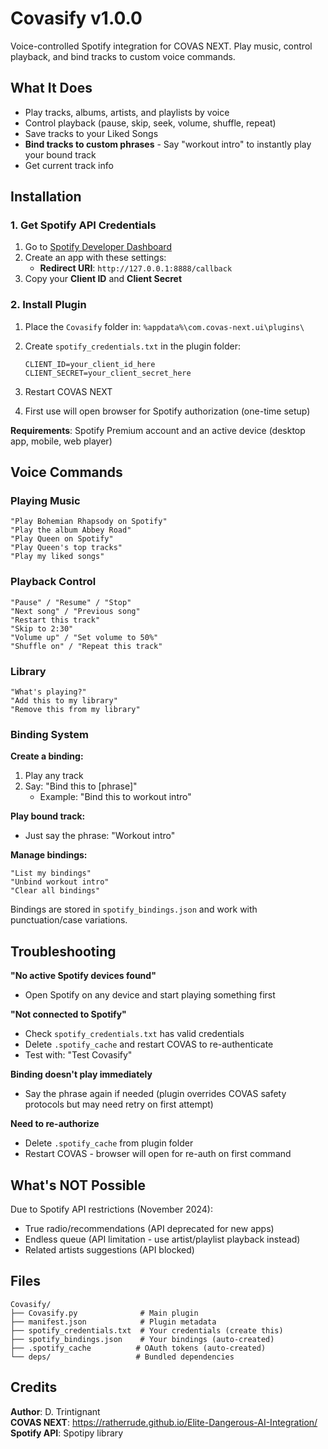 # Covasify v1.0.0

Voice-controlled Spotify integration for COVAS NEXT. Play music, control playback, and bind tracks to custom voice commands.

## What It Does

- Play tracks, albums, artists, and playlists by voice
- Control playback (pause, skip, seek, volume, shuffle, repeat)
- Save tracks to your Liked Songs
- **Bind tracks to custom phrases** - Say "workout intro" to instantly play your bound track
- Get current track info

## Installation

### 1. Get Spotify API Credentials

1. Go to [Spotify Developer Dashboard](https://developer.spotify.com/dashboard)
2. Create an app with these settings:
   - **Redirect URI**: `http://127.0.0.1:8888/callback`
3. Copy your **Client ID** and **Client Secret**

### 2. Install Plugin

1. Place the `Covasify` folder in: `%appdata%\com.covas-next.ui\plugins\`

2. Create `spotify_credentials.txt` in the plugin folder:
   ```
   CLIENT_ID=your_client_id_here
   CLIENT_SECRET=your_client_secret_here
   ```

3. Restart COVAS NEXT

4. First use will open browser for Spotify authorization (one-time setup)

**Requirements**: Spotify Premium account and an active device (desktop app, mobile, web player)

## Voice Commands

### Playing Music

```
"Play Bohemian Rhapsody on Spotify"
"Play the album Abbey Road"
"Play Queen on Spotify"
"Play Queen's top tracks"
"Play my liked songs"
```

### Playback Control

```
"Pause" / "Resume" / "Stop"
"Next song" / "Previous song"
"Restart this track"
"Skip to 2:30"
"Volume up" / "Set volume to 50%"
"Shuffle on" / "Repeat this track"
```

### Library

```
"What's playing?"
"Add this to my library"
"Remove this from my library"
```

### Binding System

**Create a binding:**
1. Play any track
2. Say: "Bind this to [phrase]"
   - Example: "Bind this to workout intro"

**Play bound track:**
- Just say the phrase: "Workout intro"

**Manage bindings:**
```
"List my bindings"
"Unbind workout intro"
"Clear all bindings"
```

Bindings are stored in `spotify_bindings.json` and work with punctuation/case variations.

## Troubleshooting

**"No active Spotify devices found"**
- Open Spotify on any device and start playing something first

**"Not connected to Spotify"**
- Check `spotify_credentials.txt` has valid credentials
- Delete `.spotify_cache` and restart COVAS to re-authenticate
- Test with: "Test Covasify"

**Binding doesn't play immediately**
- Say the phrase again if needed (plugin overrides COVAS safety protocols but may need retry on first attempt)

**Need to re-authorize**
- Delete `.spotify_cache` from plugin folder
- Restart COVAS - browser will open for re-auth on first command

## What's NOT Possible

Due to Spotify API restrictions (November 2024):
- True radio/recommendations (API deprecated for new apps)
- Endless queue (API limitation - use artist/playlist playback instead)
- Related artists suggestions (API blocked)

## Files

```
Covasify/
├── Covasify.py              # Main plugin
├── manifest.json            # Plugin metadata
├── spotify_credentials.txt  # Your credentials (create this)
├── spotify_bindings.json    # Your bindings (auto-created)
├── .spotify_cache          # OAuth tokens (auto-created)
└── deps/                   # Bundled dependencies
```

## Credits

**Author**: D. Trintignant  
**COVAS NEXT**: https://ratherrude.github.io/Elite-Dangerous-AI-Integration/  
**Spotify API**: Spotipy library
